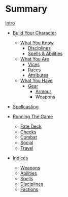 # Summary
[Intro](./intro.mdown)

- [Build Your Character](character-builder.mdown)
	- [What You Know](build/what-you-know.mdown)
		- [Disciplines](build/disciplines.mdown)
		- [Spells & Abilities]()
	- [What You Are]()
		- [Vices](build/vices.mdown)
		- [Races](./races.mdown)
		- [Attributes](./attributes.mdown)
	- [What You Have]()
		- [Gear]()
			- [Armour](armour.mdown)
			- [Weapons](weapons.mdown)

- [Spellcasting]()

- [Running The Game]()
	- [Fate Deck](fate-deck.mdown)
	- [Checks](checks.mdown)
	- [Combat](./combat.mdown)
	- [Social](social.mdown)
	- [Travel]()

- [Indices]()
	- [Weapons](./weapons.mdown)
	- [Abilities](abilities.mdown)
	- [Spells]()
	- [Disciplines]()
	- [Factions]()
